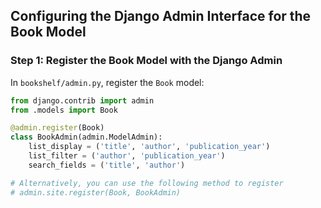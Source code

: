 ## Configuring the Django Admin Interface for the Book Model

### Step 1: Register the Book Model with the Django Admin

In `bookshelf/admin.py`, register the `Book` model:

```python
from django.contrib import admin
from .models import Book

@admin.register(Book)
class BookAdmin(admin.ModelAdmin):
    list_display = ('title', 'author', 'publication_year')
    list_filter = ('author', 'publication_year')
    search_fields = ('title', 'author')

# Alternatively, you can use the following method to register
# admin.site.register(Book, BookAdmin)
